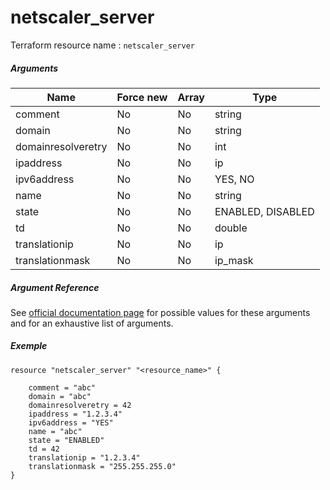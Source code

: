 # netscaler_server

Terraform resource name : ```netscaler_server```

##### Arguments

| Name | Force new | Array | Type |
|----|----|----|----|
|comment|No|No|string|
|domain|No|No|string|
|domainresolveretry|No|No|int|
|ipaddress|No|No|ip|
|ipv6address|No|No|YES, NO|
|name|No|No|string|
|state|No|No|ENABLED, DISABLED|
|td|No|No|double|
|translationip|No|No|ip|
|translationmask|No|No|ip_mask|

##### Argument Reference

See [official documentation page](https://developer-docs.citrix.com/projects/netscaler-nitro-api/en/11.0/configuration/basic/server/server/) for possible values for these arguments and for an exhaustive list of arguments.

##### Exemple

```
resource "netscaler_server" "<resource_name>" {

    comment = "abc"
    domain = "abc"
    domainresolveretry = 42
    ipaddress = "1.2.3.4"
    ipv6address = "YES"
    name = "abc"
    state = "ENABLED"
    td = 42
    translationip = "1.2.3.4"
    translationmask = "255.255.255.0"
}
```

